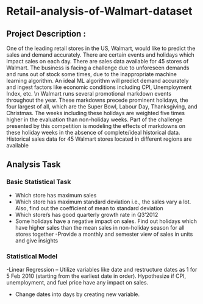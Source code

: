 # Retail-analysis-of-Walmart-dataset
## Project Description :
One of the leading retail stores in the US, Walmart, would like to predict the sales and demand
accurately. There are certain events and holidays which impact sales on each day. There are
sales data available for 45 stores of Walmart. The business is facing a challenge due to
unforeseen demands and runs out of stock some times, due to the inappropriate machine
learning algorithm. An ideal ML algorithm will predict demand accurately and ingest factors like
economic conditions including CPI, Unemployment Index, etc.
\n Walmart runs several promotional markdown events throughout the year. These markdowns
precede prominent holidays, the four largest of all, which are the Super Bowl, Labour Day,
Thanksgiving, and Christmas. The weeks including these holidays are weighted five times higher
in the evaluation than non-holiday weeks. Part of the challenge presented by this competition is
modeling the effects of markdowns on these holiday weeks in the absence of complete/ideal
historical data. Historical sales data for 45 Walmart stores located in different regions are
available

## Analysis Task

### Basic Statistical Task

- Which store has maximum sales
- Which store has maximum standard deviation i.e., the sales vary a lot. Also, find out the coefficient of mean to standard deviation
- Which store/s has good quarterly growth rate in Q3’2012
- Some holidays have a negative impact on sales. Find out holidays which have higher sales than the mean sales in non-holiday season for all stores together
-Provide a monthly and semester view of sales in units and give insights

### Statistical Model

-Linear Regression – Utilize variables like date and restructure dates as 1 for 5 Feb 2010 (starting from the earliest date in order). Hypothesize if CPI, unemployment, and fuel price have any impact on sales.

- Change dates into days by creating new variable.
